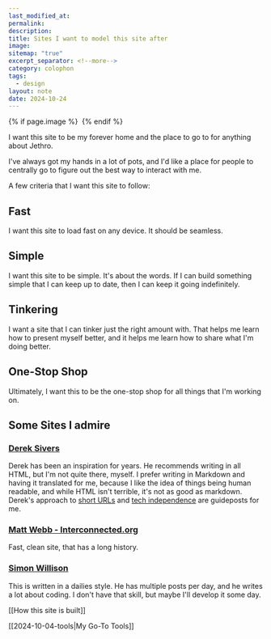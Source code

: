 ```yaml
---
last_modified_at: 
permalink: 
description: 
title: Sites I want to model this site after
image: 
sitemap: "true"
excerpt_separator: <!--more-->
category: colophon
tags:
  - design
layout: note
date: 2024-10-24
---
```



{% if page.image %} <img src="{{ page.image }}" alt=""> {% endif %}

I want this site to be my forever home and the place to go to for anything about Jethro. 

I've always got my hands in a lot of pots, and I'd like a place for people to centrally go to figure out the best way to interact with me. 

A few criteria that I want this site to follow: 

## Fast
I want this site to load fast on any device. It should be seamless. 

## Simple
I want this site to be simple. It's about the words. If I can build something simple that I can keep up to date, then I can keep it going indefinitely. 

## Tinkering
I want a site that I can tinker just the right amount with. That helps me learn how to present myself better, and it helps me learn how to share what I'm doing better. 

## One-Stop Shop
Ultimately, I want this to be the one-stop shop for all things that I'm working on. 


## Some Sites I admire
### [Derek Sivers](Sivers.org)
Derek has been an inspiration for years. He recommends writing in all HTML, but I'm not quite there, myself. I prefer writing in Markdown and having it translated for me, because I like the idea of things being human readable, and while HTML isn't terrible, it's not as good as markdown. 
Derek's approach to [short URLs](https://sive.rs/su) and [tech independence](https://sive.rs/ti) are guideposts for me. 
### [Matt Webb - Interconnected.org](https://interconnected.org)
Fast, clean site, that has a long history. 

### [Simon Willison](https://simonwillison.net)
This is written in a dailies style. He has multiple posts per day, and he writes a lot about coding. I don't have that skill, but maybe I'll develop it some day. 




[[How this site is built]]

[[2024-10-04-tools|My Go-To Tools]]
